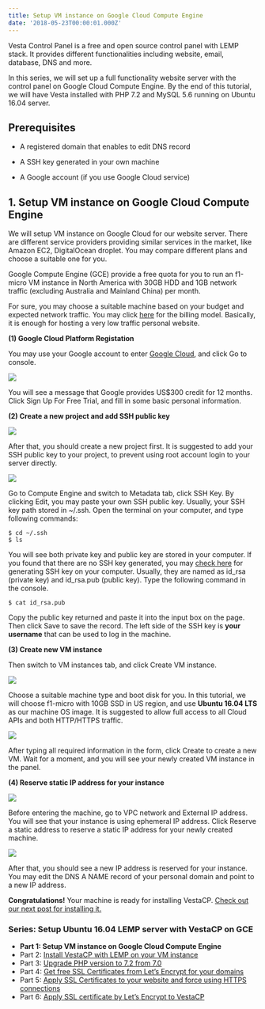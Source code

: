 ```yaml
---
title: Setup VM instance on Google Cloud Compute Engine
date: '2018-05-23T00:00:01.000Z'
---
```


Vesta Control Panel is a free and open source control panel with LEMP stack. 
It provides different functionalities including website, email, database, DNS and more.

In this series, we will set up a full functionality website server with the control panel on Google Cloud Compute Engine. By the end of this tutorial, we will have Vesta installed with PHP 7.2 and MySQL 5.6 running on Ubuntu 16.04 server.

## Prerequisites

* A registered domain that enables to edit DNS record

* A SSH key generated in your own machine

* A Google account (if you use Google Cloud service)

## 1. Setup VM instance on Google Cloud Compute Engine

We will setup VM instance on Google Cloud for our website server. There are different service providers providing similar services in the market, like Amazon EC2, DigitalOcean droplet. You may compare different plans and choose a suitable one for you.

Google Compute Engine (GCE) provide a free quota for you to run an f1-micro VM instance in North America with 30GB HDD and 1GB network traffic (excluding Australia and Mainland China) per month.

For sure, you may choose a suitable machine based on your budget and expected network traffic. You may click [here](https://cloud.google.com/compute/pricing) for the billing model. Basically, it is enough for hosting a very low traffic personal website.

**(1) Google Cloud Platform Registation**

You may use your Google account to enter [Google Cloud](https://cloud.google.com/), and click Go to console.

![](./image2.png)

You will see a message that Google provides US$300 credit for 12 months. Click Sign Up For Free Trial, and fill in some basic personal information.

**(2) Create a new project and add SSH public key**

![](./image3.png)

After that, you should create a new project first. It is suggested to add your SSH public key to your project, to prevent using root account login to your server directly.

![](./image4.png)

Go to Compute Engine and switch to Metadata tab, click SSH Key. By clicking Edit, you may paste your own SSH public key. Usually, your SSH key path stored in ~/.ssh. Open the terminal on your computer, and type following commands:

```
$ cd ~/.ssh
$ ls
```

You will see both private key and public key are stored in your computer. If you found that there are no SSH key generated, you may [check here](https://help.github.com/articles/generating-a-new-ssh-key-and-adding-it-to-the-ssh-agent/#generating-a-new-ssh-key) for generating SSH key on your computer. Usually, they are named as id_rsa (private key) and id_rsa.pub (public key). Type the following command in the console.

```
$ cat id_rsa.pub
```

Copy the public key returned and paste it into the input box on the page. Then click Save to save the record. The left side of the SSH key is **your username** that can be used to log in the machine.

**(3) Create new VM instance**

Then switch to VM instances tab, and click Create VM instance.

![](./image5.png)

Choose a suitable machine type and boot disk for you. In this tutorial, we will choose f1-micro with 10GB SSD in US region, and use **Ubuntu 16.04 LTS** as our machine OS image. It is suggested to allow full access to all Cloud APIs and both HTTP/HTTPS traffic.

![](./image6.png)

After typing all required information in the form, click Create to create a new VM. Wait for a moment, and you will see your newly created VM instance in the panel.

**(4) Reserve static IP address for your instance**

![](./image7.png)

Before entering the machine, go to VPC network and External IP address. You will see that your instance is using ephemeral IP address. Click Reserve a static address to reserve a static IP address for your newly created machine.

![](./image8.png)

After that, you should see a new IP address is reserved for your instance. You may edit the DNS A NAME record of your personal domain and point to a new IP address.

**Congratulations!** Your machine is ready for installing VestaCP. [Check out our next post for installing it.](../vestacp-2)

### Series: Setup Ubuntu 16.04 LEMP server with VestaCP on GCE

* **Part 1: Setup VM instance on Google Cloud Compute Engine**
* Part 2: [Install VestaCP with LEMP on your VM instance](../vestacp-2)
* Part 3: [Upgrade PHP version to 7.2 from 7.0](../vestacp-3)
* Part 4: [Get free SSL Certificates from Let’s Encrypt for your domains](../vestacp-4)
* Part 5: [Apply SSL Certificates to your website and force using HTTPS connections](../vestacp-5)
* Part 6: [Apply SSL certificate by Let’s Encrypt to VestaCP](../vestacp-6)
